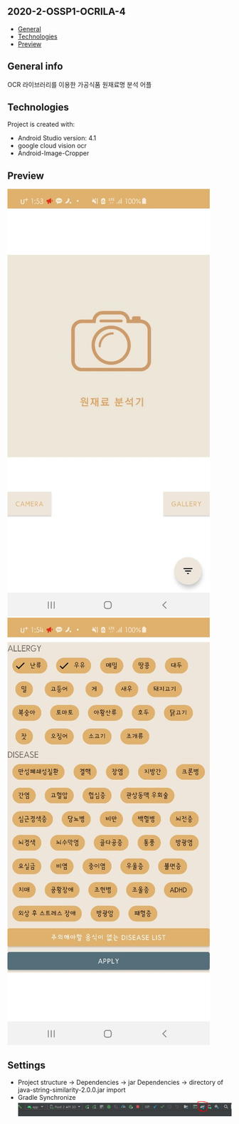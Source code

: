 ## 2020-2-OSSP1-OCRILA-4
* [General](#General-info)
* [Technologies](#Technologies)
* [Preview](#Preview)

## General info
OCR 라이브러리를 이용한 가공식품 원재료명 분석 어플
	
## Technologies
Project is created with:
* Android Studio version: 4.1
* google cloud vision ocr
* Android-Image-Cropper	

## Preview
![Main](./images/main.jpg)
![Profile](./images/profile.jpg)

## Settings
* Project structure -> Dependencies -> jar Dependencies -> directory of java-string-similarity-2.0.0.jar import
* Gradle Synchronize 
![Syn](./images/sync.jpg)